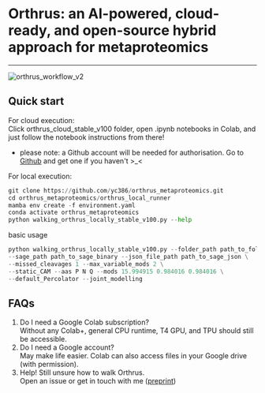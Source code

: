 # Orthrus: an AI-powered, cloud-ready, and open-source hybrid approach for metaproteomics
---
![orthrus_workflow_v2](https://github.com/user-attachments/assets/9203545f-751b-4c49-b9b0-5c8a6e41de9b)

## Quick start
For cloud execution:<br/>
Click orthrus_cloud_stable_v100 folder, open .ipynb notebooks in Colab, and just follow the notebook instructions from there!
- please note: a Github account will be needed for authorisation. Go to [Github](https://github.com/) and get one if you haven't >_< 

For local execution:<br/>
```Python
git clone https://github.com/yc386/orthrus_metaproteomics.git
cd orthrus_metaproteomics/orthrus_local_runner
mamba env create -f environment.yaml
conda activate orthrus_metaproteomics
python walking_orthrus_locally_stable_v100.py --help
```

basic usage
```Python
python walking_orthrus_locally_stable_v100.py --folder_path path_to_folder --file_type mgf --use_SwissProt \
--sage_path path_to_sage_binary --json_file_path path_to_sage_json \
--missed_cleavages 1 --max_variable_mods 2 \
--static_CAM --aas P N Q --mods 15.994915 0.984016 0.984016 \
--default_Percolator --joint_modelling

```

## FAQs
1. Do I need a Google Colab subscription?<br>Without any Colab+, general CPU runtime, T4 GPU, and TPU should still be accessible.
2. Do I need a Google account? <br> May make life easier. Colab can also access files in your Google drive (with permission).
3. Help! Still unsure how to walk Orthrus. <br> Open an issue or get in touch with me ([preprint](https://www.biorxiv.org/content/10.1101/2024.11.15.623814v1))
